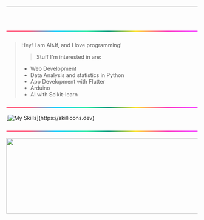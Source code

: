 ***
![alt text](https://github.com/AltJf/AltJf/blob/main/rainbow_bar.png?raw=true)
<span style="font-family:sf pro; font-size:4em;">
> Hey! I am AltJf, and I love programming!
>> Stuff I'm interested in are: 
>>
> * Web Development 
> * Data Analysis and statistics in Python
> * App Development with Flutter 
> * Arduino
> * AI with Scikit-learn

![alt text](https://github.com/AltJf/AltJf/blob/main/rainbow_bar.png?raw=true)

[![My Skills](https://skillicons.dev/icons?i=js,java,c,cpp,python,html,css,flutter,arduino,firebase,nodejs,react,linux,latex,)](https://skillicons.dev)

![alt text](https://github.com/AltJf/AltJf/blob/main/rainbow_bar.png?raw=true)

</span>
<img src="https://camo.githubusercontent.com/f3b9802d748c29fd15e246e61047d83c01df76037ab831b0f7684291db842b0d/68747470733a2f2f63617073756c652d72656e6465722e76657263656c2e6170702f6170693f747970653d776176696e6726636f6c6f723d6772616469656e74266865696768743d3135302677696474683d313030252673656374696f6e3d666f6f746572" height="200" width="7000">


<!---
AltJf/AltJf is a ✨ special ✨ repository because its `README.md` (this file) appears on your GitHub profile.
You can click the Preview link to take a look at your changes.
--->
